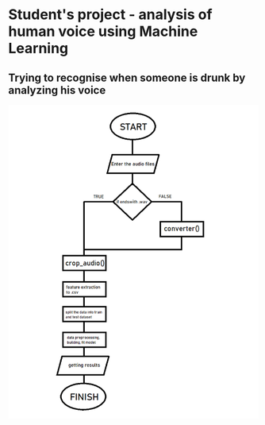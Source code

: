# Student's project - analysis of human voice using Machine Learning
## Trying to recognise when someone is drunk by analyzing his voice

![Diagram](Data/photos/voicesignalsdiagram.png)
